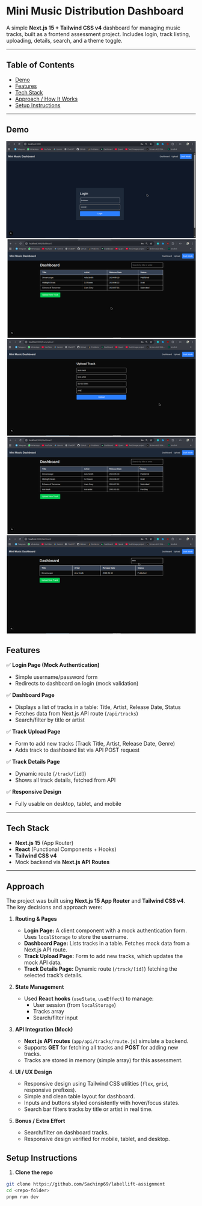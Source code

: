 # Mini Music Distribution Dashboard

A simple **Next.js 15 + Tailwind CSS v4** dashboard for managing music tracks, built as a frontend assessment project. Includes login, track listing, uploading, details, search, and a theme toggle.  

---

## Table of Contents

- [Demo](#demo)  
- [Features](#features)  
- [Tech Stack](#tech-stack)  
- [Approach / How It Works](#Approach)   
- [Setup Instructions](#setup-instructions)   

---

## Demo
![login](./public/login.png)
![dashboard](./public/dashboard.png)
![login](./public/upload.png)
![login](./public/track-uploaded.png)
![login](./public/search.png)

## Features

✅ **Login Page (Mock Authentication)**  
- Simple username/password form  
- Redirects to dashboard on login (mock validation)  

✅ **Dashboard Page**  
- Displays a list of tracks in a table: Title, Artist, Release Date, Status  
- Fetches data from Next.js API route (`/api/tracks`)  
- Search/filter by title or artist  

✅ **Track Upload Page**  
- Form to add new tracks (Track Title, Artist, Release Date, Genre)  
- Adds track to dashboard list via API POST request  

✅ **Track Details Page**  
- Dynamic route (`/track/[id]`)  
- Shows all track details, fetched from API  

✅ **Responsive Design**  
- Fully usable on desktop, tablet, and mobile  

---

## Tech Stack

- **Next.js 15** (App Router)  
- **React** (Functional Components + Hooks)  
- **Tailwind CSS v4**  
- Mock backend via **Next.js API Routes**  

---
## Approach

The project was built using **Next.js 15 App Router** and **Tailwind CSS v4**. The key decisions and approach were:

1. **Routing & Pages**  
   - **Login Page:** A client component with a mock authentication form. Uses `localStorage` to store the username.  
   - **Dashboard Page:** Lists tracks in a table. Fetches mock data from a Next.js API route.  
   - **Track Upload Page:** Form to add new tracks, which updates the mock API data.  
   - **Track Details Page:** Dynamic route (`/track/[id]`) fetching the selected track’s details.

2. **State Management**  
   - Used **React hooks** (`useState`, `useEffect`) to manage:  
     - User session (from `localStorage`)  
     - Tracks array  
     - Search/filter input  

3. **API Integration (Mock)**  
   - **Next.js API routes** (`app/api/tracks/route.js`) simulate a backend.  
   - Supports **GET** for fetching all tracks and **POST** for adding new tracks.  
   - Tracks are stored in memory (simple array) for this assessment.

5. **UI / UX Design**  
   - Responsive design using Tailwind CSS utilities (`flex`, `grid`, responsive prefixes).  
   - Simple and clean table layout for dashboard.  
   - Inputs and buttons styled consistently with hover/focus states.  
   - Search bar filters tracks by title or artist in real time.

6. **Bonus / Extra Effort**  
   - Search/filter on dashboard tracks.  
   - Responsive design verified for mobile, tablet, and desktop.


## Setup Instructions

1. **Clone the repo**
```bash
git clone https://github.com/Sachinp69/labellift-assignment
cd <repo-folder>
pnpm run dev
